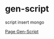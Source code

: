 # gen-script
script insert mongo 

[Page Gen-Script](https://jrck33966.github.io/gen-script/index.html)